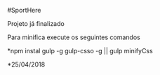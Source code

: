 #SportHere

Projeto já finalizado 

Para minifica execute os seguintes comandos 

*npm instal gulp -g gulp-csso -g  || gulp minifyCss

*25/04/2018